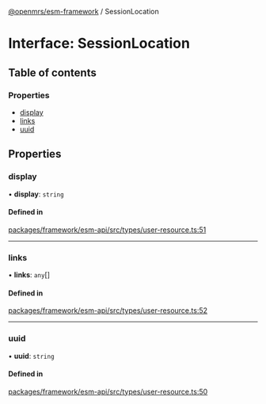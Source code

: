 [@openmrs/esm-framework](../API.md) / SessionLocation

# Interface: SessionLocation

## Table of contents

### Properties

- [display](SessionLocation.md#display)
- [links](SessionLocation.md#links)
- [uuid](SessionLocation.md#uuid)

## Properties

### display

• **display**: `string`

#### Defined in

[packages/framework/esm-api/src/types/user-resource.ts:51](https://github.com/Vishal772-pixel/openmrs-esm-core/blob/main/packages/framework/esm-api/src/types/user-resource.ts#L51)

___

### links

• **links**: `any`[]

#### Defined in

[packages/framework/esm-api/src/types/user-resource.ts:52](https://github.com/Vishal772-pixel/openmrs-esm-core/blob/main/packages/framework/esm-api/src/types/user-resource.ts#L52)

___

### uuid

• **uuid**: `string`

#### Defined in

[packages/framework/esm-api/src/types/user-resource.ts:50](https://github.com/Vishal772-pixel/openmrs-esm-core/blob/main/packages/framework/esm-api/src/types/user-resource.ts#L50)
